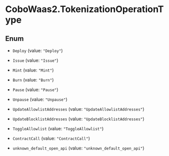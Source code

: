 # CoboWaas2.TokenizationOperationType

## Enum


* `Deploy` (value: `"Deploy"`)

* `Issue` (value: `"Issue"`)

* `Mint` (value: `"Mint"`)

* `Burn` (value: `"Burn"`)

* `Pause` (value: `"Pause"`)

* `Unpause` (value: `"Unpause"`)

* `UpdateAllowlistAddresses` (value: `"UpdateAllowlistAddresses"`)

* `UpdateBlocklistAddresses` (value: `"UpdateBlocklistAddresses"`)

* `ToggleAllowlist` (value: `"ToggleAllowlist"`)

* `ContractCall` (value: `"ContractCall"`)

* `unknown_default_open_api` (value: `"unknown_default_open_api"`)


